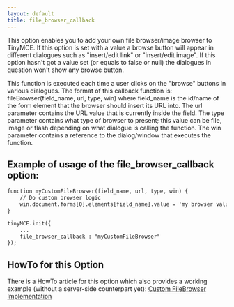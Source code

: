 ```yaml
---
layout: default
title: file_browser_callback
---
```


This option enables you to add your own file browser/image browser to TinyMCE. If this option is set with a value a browse button will appear in different dialogues such as "insert/edit link" or "insert/edit image". If this option hasn't got a value set (or equals to false or null) the dialogues in question won't show any browse button.

This function is executed each time a user clicks on the "browse" buttons in various dialogues. The format of this callback function is: fileBrowser(field_name, url, type, win) where field_name is the id/name of the form element that the browser should insert its URL into. The url parameter contains the URL value that is currently inside the field. The type parameter contains what type of browser to present; this value can be file, image or flash depending on what dialogue is calling the function. The win parameter contains a reference to the dialog/window that executes the function.

## Example of usage of the file_browser_callback option:

```html
function myCustomFileBrowser(field_name, url, type, win) {
	// Do custom browser logic
	win.document.forms[0].elements[field_name].value = 'my browser value';
}

tinyMCE.init({
	...
	file_browser_callback : "myCustomFileBrowser"
});
```

## HowTo for this Option

There is a HowTo article for this option which also provides a working example (without a server-side counterpart yet): [Custom FileBrowser Implementation](/wiki.php/TinyMCE3x:How-to_implement_a_custom_file_browser)